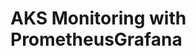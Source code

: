 # AKS Monitoring with PrometheusGrafana                                                                                                                                                                                                                                                                                                                                                                                                                                                                                                                         
